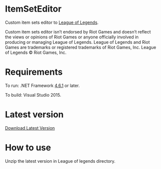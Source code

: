 # ItemSetEditor
Custom item sets editor to <a href="http://na.leagueoflegends.com/">League of Legends</a>.

Custom item sets editor isn’t endorsed by Riot Games and doesn’t reflect the views or opinions of Riot Games or anyone officially involved in producing or managing League of Legends. League of Legends and Riot Games are trademarks or registered trademarks of Riot Games, Inc. League of Legends © Riot Games, Inc.

# Requirements
To run: .NET Framework <a href="https://www.microsoft.com/hu-hu/download/details.aspx?id=49981">4.6.1</a> or later.

To build: Visual Studio 2015.

# Latest version
<a href="https://github.com/HerczogAttila/ItemSetEditor/files/632305/ItemSetEditor_0.1.zip">Download Latest Version</a>

# How to use
Unzip the latest version in League of legends directory.
